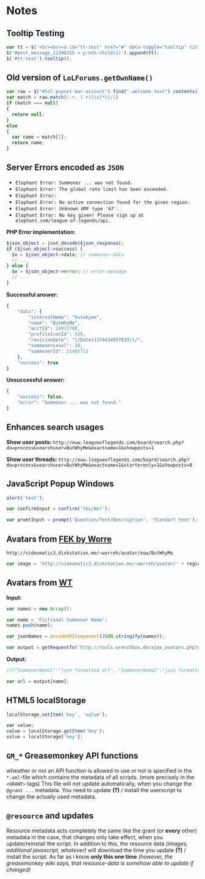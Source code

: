 # Notes

## Tooltip Testing

``` javascript
var tt = $('<br><br><a id="tt-test" href="#" data-toggle="tooltip" title="first tooltip">hover over me</a>');
$('#post_message_11390315 > p:nth-child(1)').append(tt);
$('#tt-test').tooltip();
```

## Old version of `LoLForums.getOwnName()`

``` javascript
var raw = $("#lol-pvpnet-bar-account").find(".welcome_text").contents().first().text();
var match = raw.match(/.+, (.+)[\s]*\(/i)
if (match === null)
{
  return null;
}
else
{
  var name = match[1];
  return name;
}
```

## Server Errors encoded as `JSON`

- `Elophant Error: Summoner ... was not found.`
- `Elophant Error: The global rate limit has been exceeded.`
- `Elophant Error: `
- `Elophant Error: No active connection found for the given region.`
- `Elophant Error: Unknown AMF type '67'.`
- `Elophant Error: No key given! Please sign up at elophant.com/league-of-legends/api.`

**PHP Error implementation:**

``` php
$json_object = json_decode($json_response);
if ($json_object->success) {
  $x = $json_object->data; // summoner-data
  // ...
} else {
  $e = $json_object->error; // error-message
  // ...
}
```

**Successful answer:**

``` javascript
{
    "data": {
        "internalName": "butwhyme",
        "name": "ButWhyMe",
        "acctId": 24911708,
        "profileIconId": 539,
        "revisionDate": "\/Date(1374434957833)\/",
        "summonerLevel": 30,
        "summonerId": 21405713
    },
    "success": true
}
```

**Unsuccessful answer:**

``` javascript
{
    "success": false,
    "error": "Summoner ... was not found."
}
```

## Enhances search usages

**Show user posts:** `http://euw.leagueoflegends.com/board/search.php?do=process&searchuser=ButWhyMe&exactname=1&showposts=1`

**Show user threads:** `http://euw.leagueoflegends.com/board/search.php?do=process&searchuser=ButWhyMe&exactname=1&starteronly=1&showposts=0`

## JavaScript Popup Windows

``` javascript
alert('test');
```

``` javascript
var confirmInput = confirm('Yes/No?');
```

``` javascript
var promtInput = prompt('Question/Text/Description', 'Standart text');
```

## Avatars from [FEK by Worre](http://fek.worreh.com/)

`http://videomatic3.diskstation.me/~worreh/avatar/euw/ButWhyMe`

``` javascript
var image = 'http://videomatic3.diskstation.me/~worreh/avatar/' + region + '/' + encodeURI(user);
```

## Avatars from [WT](http://tools.wrenchbox.de/tools.php)

**Input:**
``` javascript
var names = new Array();

var name = 'Fictional Summoner Name';
names.push(name);

var jsonNames = encodeURIComponent(JSON.stringify(names));

var output = getRequestTo('http://tools.wrenchbox.de/ajax_avatars.php?users=' + jsonNames);
```

**Output:**
``` javascript
//{"SummonerName1":"json formatted url", "SummonerName2":"json formatted url", ...}

var url = output[name];
```

## HTML5 localStorage

``` javascript
localStorage.setItem('key', 'value');

var value;
value = localStorage.getItem('key');
value = localStorage['key'];
```

## `GM_*` Greasemonkey API functions
wheather or not an API function is allowed to use or not is specified in the `*.xml`-file which contains the metadata of all scripts.
(more precisely in the `<GRANT>` tags)
This file will not update automatically, when you change the `@grant ...` metadata.
You need to update **(?)** / install the userscript to change the actually used metadata.

## `@resource` and updates
Resource metadata acts completely the same like the grant (or **every** other) metadata in the case, that changes only take effect, when you update/reinstall the script.
In addition to this, the resource data *(images, additional javascript, whatever)* will download the time you update **(?)** / install the script.
As far as i know **only this one time** *(however, the greasemonkey wiki says, that resource-data is somehow able to update if changed)*